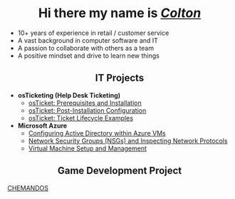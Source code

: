 <h1 align="center">Hi there my name is <i><a href= "https://www.linkedin.com/in/coltontrau/">Colton</a></i></h1>

- 10+ years of experience in retail / customer service
- A vast background in computer software and IT
- A passion to collaborate with others as a team
- A positive mindset and drive to learn new things

<h2 align = "center">IT Projects</h2>

- <b>osTicketing (Help Desk Ticketing)</b>
  - [osTicket: Prerequisites and Installation](https://github.com/ColtonTrauCC/osticket-prereqs)
  - [osTicket: Post-Installation Configuration]()
  - [osTicket: Ticket Lifecycle Examples]()
- <b>Microsoft Azure</b>
  - [Configuring Active Directory within Azure VMs]()
  - [Network Security Groups (NSGs) and Inspecting Network Protocols]()
  - [Virtual Machine Setup and Management]()
 
<h2 align = "center">Game Development Project</h2>

<a href ="https://chematomicgame.wordpress.com/">CHEMANDOS</a>


